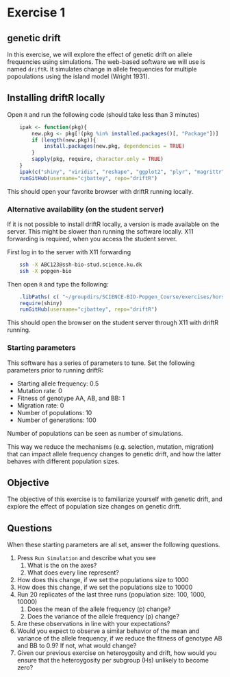 # Exercise 1 #

## genetic drift ##
In this exercise, we will explore the effect of genetic drift on allele frequencies using simulations. The web-based software we will use is named `driftR`. It simulates change in allele frequencies for multiple popoulations using the island model (Wright 1931).

## Installing driftR locally ##

Open `R` and run the following code (should take less than 3 minutes)

```R
	ipak <- function(pkg){
		new.pkg <- pkg[!(pkg %in% installed.packages()[, "Package"])]
		if (length(new.pkg)){
			install.packages(new.pkg, dependencies = TRUE)
		}
		sapply(pkg, require, character.only = TRUE)
	}
	ipak(c("shiny", "viridis", "reshape", "ggplot2", "plyr", "magrittr"))
	runGitHub(username="cjbattey", repo="driftR")
```

This should open your favorite browser with driftR running locally. 


### Alternative availability (on the student server) ###
If it is not possible to install driftR locally, a version is made available on the server. This might be slower than running the software locally. X11 forwarding is required, when you access the student server. 

First log in to the server with X11 forwarding
```bash
	ssh -X ABC123@ssh-bio-stud.science.ku.dk
	ssh -X popgen-bio
```


Then open `R` and type the following:

```R
	.libPaths( c( "~/groupdirs/SCIENCE-BIO-Popgen_Course/exercises/horseDomestication_R/R/3.4", .libPaths() ) )
	require(shiny)
	runGitHub(username="cjbattey", repo="driftR")
```

This should open the browser on the student server through X11 with driftR running.

### Starting parameters ###
This software has a series of parameters to tune. Set the following parameters prior to running driftR:

- Starting allele frequency: 0.5
- Mutation rate: 0
- Fitness of genotype AA, AB, and BB: 1
- Migration rate: 0
- Number of populations: 10
- Number of generations: 100
	 
Number of populations can be seen as number of simulations. 
 
This way we reduce the mechanisms (e.g. selection, mutation, migration) that can impact allele frequency changes to genetic drift, and how the latter behaves with different population sizes.
 
## Objective ##
The objective of this exercise is to familiarize yourself with genetic drift, and explore the effect of population size changes on genetic drift.

## Questions ##
When these starting parameters are all set, answer the following questions.


1. Press `Run Simulation` and describe what you see
   1. What is the on the axes?
   2. What does every line represent?
2. How does this change, if we set the populations size to 1000
3. How does this change, if we set the populations size to 10000
4. Run 20 replicates of the last three runs (population size: 100, 1000, 10000)
   1. Does the mean of the allele frequency (p) change?
   2. Does the variance of the allele frequency (p) change?
5. Are these observations in line with your expectations?
6. Would you expect to observe a similar behavior of the mean and variance of the allele frequency, if we reduce the fitness of genotype AB and BB to 0.9? If not, what would change?
7. Given our previous exercise on heteroygosity and drift, how would you ensure that the heteroygosity per subgroup (Hs) unlikely to become zero?
